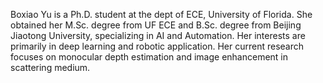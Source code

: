 Boxiao Yu is a Ph.D. student at the dept of ECE, University of Florida. She obtained her M.Sc. degree from UF ECE and B.Sc. degree from Beijing Jiaotong University, specializing in AI and Automation. Her interests are primarily in deep learning and robotic application. Her current research focuses on monocular depth estimation and image enhancement in scattering medium.
